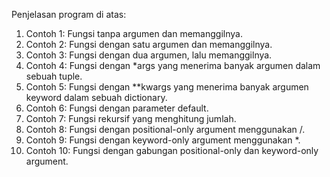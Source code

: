 Penjelasan program di atas:
  1. Contoh 1: Fungsi tanpa argumen dan memanggilnya.
  2. Contoh 2: Fungsi dengan satu argumen dan memanggilnya.
  3. Contoh 3: Fungsi dengan dua argumen, lalu memanggilnya.
  4. Contoh 4: Fungsi dengan *args yang menerima banyak argumen dalam sebuah tuple.
  5. Contoh 5: Fungsi dengan **kwargs yang menerima banyak argumen keyword dalam sebuah dictionary.
  6. Contoh 6: Fungsi dengan parameter default.
  7. Contoh 7: Fungsi rekursif yang menghitung jumlah.
  8. Contoh 8: Fungsi dengan positional-only argument menggunakan /.
  9. Contoh 9: Fungsi dengan keyword-only argument menggunakan *.
  10. Contoh 10: Fungsi dengan gabungan positional-only dan keyword-only argument.
